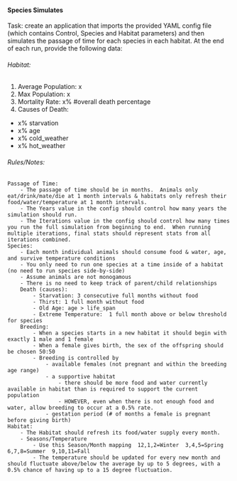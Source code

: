 #### Species Simulates
Task: create an application that imports the provided YAML config file (which contains Control, Species and Habitat parameters) and then simulates the passage of time for each species in each habitat.
At the end of each run, provide the following data:
###### Habitat:
1. Average Population: x
2. Max Population: x
3. Mortality Rate: x%  #overall death percentage
4.  Causes of Death:
  * x% starvation
  * x% age
  * x% cold_weather
  * x% hot_weather
		
###### Rules/Notes:
	Passage of Time:
		- The passage of time should be in months.  Animals only eat/drink/mate/die at 1 month intervals & habitats only refresh their food/water/temperature at 1 month intervals.
		- The Years value in the config should control how many years the simulation should run.
		- The Iterations value in the config should control how many times you run the full simulation from beginning to end.  When running multiple iterations, final stats should represent stats from all iterations combined.
	Species:
		- Each month individual animals should consume food & water, age, and survive temperature conditions
		- You only need to run one species at a time inside of a habitat (no need to run species side-by-side)
		- Assume animals are not monogamous
		- There is no need to keep track of parent/child relationships
		Death (causes):
			- Starvation: 3 consecutive full months without food 
			- Thirst: 1 full month without food
			- Old Age: age > life_span
			- Extreme Temperature:  1 full month above or below threshold for species
		Breeding:
			- When a species starts in a new habitat it should begin with exactly 1 male and 1 female
			- When a female gives birth, the sex of the offspring should be chosen 50:50
			- Breeding is controlled by
				- available females (not pregnant and within the breeding age range)
				- a supportive habitat
					- there should be more food and water currently available in habitat than is required to support the current population
					- HOWEVER, even when there is not enough food and water, allow breeding to occur at a 0.5% rate.
				- gestation period (# of months a female is pregnant before giving birth)
	Habitat:
		- The Habitat should refresh its food/water supply every month.
		- Seasons/Temperature
			- Use this Season/Month mapping  12,1,2=Winter  3,4,5=Spring  6,7,8=Summer  9,10,11=Fall
			- The temperature should be updated for every new month and should fluctuate above/below the average by up to 5 degrees, with a 0.5% chance of having up to a 15 degree fluctuation.